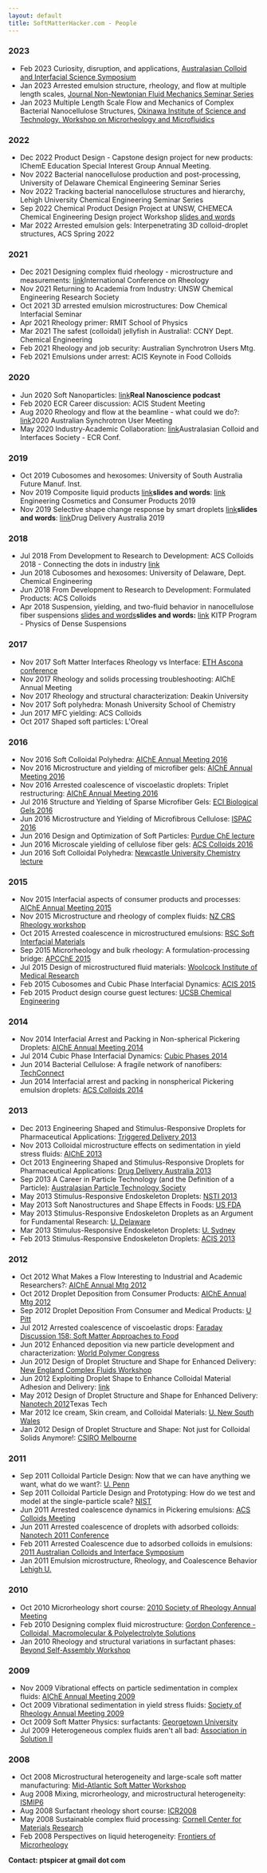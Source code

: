 ```yaml
---
layout: default
title: SoftMatterHacker.com - People
---
```



### 2023 

- Feb 2023 Curiosity, disruption, and applications, [Australasian Colloid and Interfacial Science Symposium](https://acis.wildapricot.org/ACSSSC34)
- Jan 2023 Arrested emulsion structure, rheology, and flow at multiple length scales, [Journal Non-Newtonian Fluid Mechanics Seminar Series](https://pcwww.liv.ac.uk/~robpoole/jnnfm/jnnfm_seminar.htm)
- Jan 2023 Multiple Length Scale Flow and Mechanics of Complex Bacterial Nanocellulose Structures, [Okinawa Institute of Science and Technology. Workshop on Microrheology and Microfluidics](https://groups.oist.jp/rtmm)


### 2022 

- Dec 2022 Product Design - Capstone design project for new products: IChemE Education Special Interest Group Annual Meeting.
- Nov 2022 Bacterial nanocellulose production and post-processing, University of Delaware Chemical Engineering Seminar Series
- Nov 2022 Tracking bacterial nanocellulose structures and hierarchy, Lehigh University Chemical Engineering Seminar Series
- Sep 2022 Chemical Product Design Project at UNSW, CHEMECA Chemical Engineering Design project Workshop [slides and words](./talks/2022CHEMECA/2022CHEMECA-DesProjWkshp.md) 
- Mar 2022 Arrested emulsion gels: Interpenetrating 3D colloid-droplet structures, ACS Spring 2022


### 2021 

- Dec 2021 Designing complex fluid rheology - microstructure and measurements: [link](http://icor-isr.ir/)International Conference on Rheology 
- Nov 2021 Returning to Academia from Industry: UNSW Chemical Engineering Research Society 
- Oct 2021 3D arrested emulsion microstructures: Dow Chemical Interfacial Seminar 
- Apr 2021 Rheology primer: RMIT School of Physics 
- Mar 2021 The safest (colloidal) jellyfish in Australia!: CCNY Dept. Chemical Engineering 
- Feb 2021 Rheology and job security: Australian Synchrotron Users Mtg. 
- Feb 2021 Emulsions under arrest: ACIS Keynote in Food Colloids 


### 2020 

- Jun 2020 Soft Nanoparticles: [link](https://www.youtube.com/watch?v=UDwL3n82iKE)<b>Real Nanoscience podcast</b> 
- Feb 2020 ECR Career discussion: ACIS Student Meeting 
- Aug 2020 Rheology and flow at the beamline - what could we do?: [link](https://www.ansto.gov.au/whats-on/user-meeting-2020)2020 Australian Synchrotron User Meeting
- May 2020 Industry-Academic Collaboration: [link](https://acis.wildapricot.org/ACIS-ECR/)Australasian Colloid and Interfaces Society - ECR Conf.


### 2019 

- Oct 2019 Cubosomes and hexosomes: University of South Australia Future Manuf. Inst. 
- Nov 2019 Composite liquid products [link](https://nonequilibrium.com/talk/2019-ECCP/2019ECCP.md)<b>slides and words</b>: [link](https://www.aiche.org/conferences/conference-on-engineering-cosmetics-and-consumer-products/2019) Engineering Cosmetics and Consumer Products 2019
- Nov 2019 Selective shape change response by smart droplets [link](https://nonequilibrium.com/talk/2019DDA/2019DDAElastocap.md)<b>slides and words</b>: [link](https://www.controlledreleasesociety.org/events/crs-austrialian-chapterdrug-delivery-australia-2019-conference)Drug Delivery Australia 2019


### 2018 

- Jul 2018 From Development to Research to Development: ACS Colloids 2018 - Connecting the dots in industry [link](https://colloids2018.org/schedule/connecting-dots-industry/)
- Jun 2018 Cubosomes and hexosomes: University of Delaware, Dept. Chemical Engineering 
- Jun 2018 From Development to Research to Development: Formulated Products: ACS Colloids 
- Apr 2018 Suspension, yielding, and two-fluid behavior in nanocellulose fiber suspensions  [slides and words](http://online.kitp.ucsb.edu/online/suspensions18/spicer/)<b>slides and words:</b> [link](https://www.kitp.ucsb.edu/activities/suspensions18) KITP Program - Physics of Dense Suspensions


### 2017 

- Nov 2017 Soft Matter Interfaces Rheology vs Interface: [ETH Ascona conference ](https://eusmi-h2020.eu/news/soft-matter-interfaces-from-biology-to-engineering-applications)
- Nov 2017 Rheology and solids processing troubleshooting: AIChE Annual Meeting 
- Nov 2017 Rheology and structural characterization: Deakin University 
- Nov 2017 Soft polyhedra: Monash University School of Chemistry 
- Jun 2017 MFC yielding: ACS Colloids 
- Oct 2017 Shaped soft particles: L'Oreal 


### 2016 

- Nov 2016 Soft Colloidal Polyhedra: [AIChE Annual Meeting 2016](http://www.aiche.org/conferences/aiche-annual-meeting/2016)
- Nov 2016 Microstructure and yielding of microfiber gels: [AIChE Annual Meeting 2016](http://www.aiche.org/conferences/aiche-annual-meeting/2016)
- Nov 2016 Arrested coalescence of viscoelastic droplets: Triplet restructuring: [AIChE Annual Meeting 2016](http://www.aiche.org/conferences/aiche-annual-meeting/2016)
- Jul 2016 Structure and Yielding of Sparse Microfiber Gels: [ECI Biological Gels 2016](http://www.engconf.org/conferences/chemical-engineering/colloidal-macromolecular-biological-gels-formulation-properties-applications/) 
- Jun 2016 Microstructure and Yielding of Microfibrous Cellulose: [ISPAC 2016](http://www.ispac-conferences.org/ispac-2016-International-Symposium-on-Polymer-Analysis-and-Characterization.aspx) 
- Jun 2016 Design and Optimization of Soft Particles: [Purdue ChE lecture](https://engineering.purdue.edu/ChE/aboutus/seminars) 
- Jun 2016 Microscale yielding of cellulose fiber gels:  [ACS Colloids 2016](http://colloids2016.seas.harvard.edu/) 
- Jun 2016 Soft Colloidal Polyhedra: [Newcastle University Chemistry lecture](https://www.newcastle.edu.au/degrees/bachelor-of-science/what-you-will-study/majors/chemistry) 


### 2015 

- Nov 2015 Interfacial aspects of consumer products and processes: [AIChE Annual Meeting 2015](http://www.aiche.org/conferences/aiche-annual-meeting/2015) 
- Nov 2015 Microstructure and rheology of complex fluids: [NZ CRS Rheology workshop](http://nzcrs.org.nz/docrep/NZCRS-workshop-2015-flyer.pdf) 
- Oct 2015 Arrested coalescence in microstructured emulsions: [RSC Soft Interfacial Materials ](https://royalsociety.org/science-events-and-lectures/2015/10/soft-interfacial-materials/) 
- Sep 2015 Microrheology and bulk rheology: A formulation-processing bridge: [APCChE 2015](http://www.apcche2015.org/) 
- Jul 2015 Design of microstructured fluid materials: [ Woolcock Institute of Medical Research](http://woolcock.org.au/)
- Feb 2015 Cubosomes and Cubic Phase Interfacial Dynamics: [ACIS 2015](http://www.cvent.com/events/acis-2015/archived-0ebd0234e5a348048c06bd87f8f030a9.aspx) 
- Feb 2015 Product design course guest lectures: [UCSB Chemical Engineering](https://chemengr.ucsb.edu/) 


### 2014 

- Nov 2014 Interfacial Arrest and Packing in Non-spherical Pickering Droplets: [AIChE Annual Meeting 2014](http://www.aiche.org/conferences/aiche-annual-meeting/2014) 
- Jul 2014  Cubic Phase Interfacial Dynamics: [Cubic Phases 2014](http://cubicphase2014.org/) 
- Jun 2014  Bacterial Cellulose: A fragile network of nanofibers: [TechConnect](http://www.techconnectworld.com/Nanotech2015/) 
- Jun 2014  Interfacial arrest and packing in nonspherical Pickering emulsion droplets: [ACS Colloids 2014](http://www.colloids2014.lrsm.upenn.edu/) 


### 2013 

- Dec 2013 Engineering Shaped and Stimulus-Responsive Droplets for Pharmaceutical Applications: [Triggered Delivery 2013](http://bioactives.otago.ac.nz) 
- Nov 2013 Colloidal microstructure effects on sedimentation in yield stress fluids: [AIChE 2013](http://aiche.org/annual/) 
- Oct 2013 Engineering Shaped and Stimulus-Responsive Droplets for Pharmaceutical Applications: [Drug Delivery Australia 2013](http://www.crsaustralia.org) 
- Sep 2013 A Career in Particle Technology (and the Definition of a Particle): [Australasian Particle Technology Society](http://www.apts.com) 
- May 2013 Stimulus-Responsive Endoskeleton Droplets: [NSTI 2013](http://nsti.org) 
- May 2013 Soft Nanostructures and Shape Effects in Foods: [US FDA](http://fda.gov) 
- May 2013 Stimulus-Responsive Endoskeleton Droplets as an Argument for Fundamental Research: [U. Delaware](http://www.che.udel.edu) 
- Mar 2013 Stimulus-Responsive Endoskeleton Droplets: [U. Sydney](http://www.apts.com) 
- Feb 2013 Stimulus-Responsive Endoskeleton Droplets: [ACIS 2013](http://www.cvent.com/events/acis-2013/agenda-cc62dbe210314be3b7bbbeebad80c037.aspx) 


### 2012 

- Oct 2012 What Makes a Flow Interesting to Industrial and Academic Researchers?: [AIChE Annual Mtg 2012](https://aiche.confex.com/aiche/2012/webprogrampreliminary/Session21704.html) 
- Oct 2012 Droplet Deposition from Consumer Products:  [AIChE Annual Mtg 2012](https://aiche.confex.com/aiche/2012/webprogrampreliminary/Session21676.html) 
- Sep 2012 Droplet Deposition From Consumer and Medical Products: [U Pitt](http://www.engineering.pitt.edu/Event.aspx?id=2147501639) 
- Jul 2012 Arrested coalescence of viscoelastic drops: [Faraday Discussion 158: Soft Matter Approaches to Food](http://www.rsc.org/ConferencesAndEvents/RSCConferences/FD158/programme.asp) 
- Jun 2012 Enhanced deposition via new particle development and characterization: [World Polymer Congress](http://www.cpe.vt.edu/macro2012/program.html)
- Jun 2012 Design of Droplet Structure and Shape for Enhanced Delivery: [New England Complex Fluids Workshop](http://www.complexfluids.org/necf/index.php)
- Jun 2012 Exploiting Droplet Shape to Enhance Colloidal Material Adhesion and Delivery: [link](http://www.techconnectworld.com/Nanotech2012/sym/program.html#TU7.16)
- May 2012 Design of Droplet Structure and Shape for Enhanced Delivery: [Nanotech 2012](http://www.depts.ttu.edu/che/department/seminars.php)Texas Tech
- Mar 2012 Ice cream, Skin cream, and Colloidal Materials: [U. New South Wales](http://www.che.unsw.edu.au/)
- Jan 2012 Design of Droplet Structure and Shape: Not just for Colloidal Solids Anymore!: [CSIRO Melbourne](http://www.csiro.au/)


### 2011 

- Sep 2011 Colloidal Particle Design: Now that we can have anything we want, what do we want?:  [U. Penn](http://www.cbe.seas.upenn.edu/about-cbe/events/index.php)
- Sep 2011 Colloidal Particle Design and Prototyping: How do we test and model at the single-particle scale? [NIST](http://www.nist.gov/mml/polymers/)
- Jun 2011 Arrested coalescence dynamics in Pickering emulsions: [ACS Colloids Meeting](http://colloids2011.sites.acs.org/montreal.htm)
- Jun 2011 Arrested coalescence of droplets with adsorbed colloids: [Nanotech 2011 Conference](http://www.techconnectworld.com/Nanotech2011/)
- Feb 2011 Arrested Coalescence due to adsorbed colloids in emulsions: [2011 Australian Colloids and Interface Symposium](http://home.iprimus.com.au/jaymez/acis2011/index.html)
- Jan 2011 Emulsion microstructure, Rheology, and Coalescence Behavior [Lehigh U.](http://www4.lehigh.edu/default.aspx)


### 2010 

- Oct 2010 Microrheology short course: [2010 Society of Rheology Annual Meeting](http://www.rheology.org/sor/short_course/2010Oct/default.htm)
- Feb 2010 Designing complex fluid microstructure: [ Gordon Conference - Colloidal, Macromolecular & Polyelectrolyte Solutions](http://www.grc.org/programs.aspx?year=2010&program=colloidal)
- Jan 2010 Rheology and structural variations in surfactant phases: [Beyond Self-Assembly Workshop](http://www.ecis.at/Third%20Circular_Gastein_2010_Beyond%20Self-Assembly.pdf) 


### 2009 

- Nov 2009 Vibrational effects on particle sedimentation in complex fluids:  [ AIChE Annual Meeting 2009](http://aiche.confex.com/aiche/2009/webprogram/Paper159321.html)
- Oct 2009 Vibrational sedimentation in yield stress fluids: [Society of Rheology Annual Meeting 2009](http://www.rheology.org/SoR/annual_meeting/2009Oct/) 
- Oct 2009 Soft Matter Physics: surfactants:  [Georgetown University](http://softmatter.georgetown.edu/) 
- Jul 2009 Heterogeneous complex fluids aren't all bad: [Association in Solution II](http://www.engconfintl.org/9bb.html) 


### 2008 

- Oct 2008 Microstructural heterogeneity and large-scale soft matter manufacturing: [Mid-Atlantic Soft Matter Workshop](http://masm.physics.georgetown.edu/) 
- Aug 2008 Mixing, microrheology, and microstructural heterogeneity: [ISMIP6](http://www.ismip6.org/) 
- Aug 2008 Surfactant rheology short course: [ICR2008](http://www.rheology.org/icr2008/) 
- May 2008 Sustainable complex fluid processing: [Cornell Center for Materials Research](http://www.popsymposium.cornell.edu/) 
- Feb 2008 Perspectives on liquid heterogeneity: [Frontiers of Microrheology](http://www.cnsi.ucla.edu/microrheology/) 


**Contact: ptspicer at gmail dot com**
